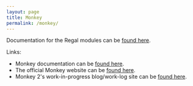 ```yaml
---
layout: page
title: Monkey
permalink: /monkey/
---
```


Documentation for the Regal modules can be [found here](docs/Modules.html).

Links:

* Monkey documentation can be [found here](docs/Home).
* The official Monkey website can be [found here](http://www.monkey-x.com).
* Monkey 2's work-in-progress blog/work-log site can be [found here](https://blitz-research.github.io).
